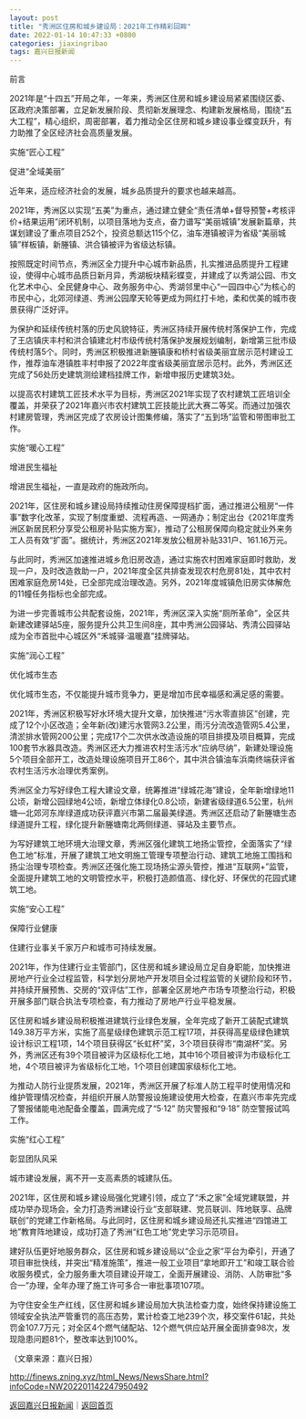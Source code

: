 ```yaml
---
layout: post
title: "秀洲区住房和城乡建设局：2021年工作精彩回眸"
date: 2022-01-14 10:47:33 +0800
categories: jiaxingribao
tags: 嘉兴日报新闻
---
```

<p>前言</p>
 <p>2021年是“十四五”开局之年，一年来，秀洲区住房和城乡建设局紧紧围绕区委、区政府决策部署，立足新发展阶段、贯彻新发展理念、构建新发展格局，围绕“五大工程”，精心组织，周密部署，着力推动全区住房和城乡建设事业蝶变跃升，有力助推了全区经济社会高质量发展。</p>
 <p>实施“匠心工程”</p>
 <p>促进“全域美丽”</p>
 <p>近年来，适应经济社会的发展，城乡品质提升的要求也越来越高。</p>
 <p>2021年，秀洲区以实现“五美”为重点，通过建立健全“责任清单+督导预警+考核评价+结果运用”闭环机制，以项目落地为支点，奋力谱写“美丽城镇”发展新篇章，共谋划建设了重点项目252个，投资总额达115个亿，油车港镇被评为省级“美丽城镇”样板镇，新塍镇、洪合镇被评为省级达标镇。</p>
 <p>按照既定时间节点，秀洲区全力提升中心城市新品质，扎实推进品质提升工程建设，使得中心城市品质日新月异，秀湖板块精彩蝶变，并建成了以秀湖公园、市文化艺术中心、全民健身中心、政务服务中心、秀湖邻里中心“一园四中心”为核心的市民中心，北郊河绿道、秀洲公园摩天轮等更成为网红打卡地，柔和优美的城市夜景获得广泛好评。</p>
 <p>为保护和延续传统村落的历史风貌特征，秀洲区持续开展传统村落保护工作，完成了王店镇庆丰村和洪合镇建北村市级传统村落保护发展规划编制，新增第三批市级传统村落5个。同时，秀洲区积极推进新塍镇康和桥村省级美丽宜居示范村建设工作，推荐油车港镇胜丰村申报了2022年度省级美丽宜居示范村。此外，秀洲区还完成了56处历史建筑测绘建档挂牌工作，新增申报历史建筑3处。</p>
 <p>以提高农村建筑工匠技术水平为目标，秀洲区2021年实现了农村建筑工匠培训全覆盖，并荣获了2021年嘉兴市农村建筑工匠技能比武大赛二等奖。而通过加强农村建房管理，秀洲区完成了农房设计图集修编，落实了“五到场”监管和带图审批工作。</p>
 <p>实施“暖心工程”</p>
 <p>增进民生福祉</p>
 <p>增进民生福祉，一直是政府的施政所向。</p>
 <p>2021年，区住房和城乡建设局持续推动住房保障提档扩面，通过推进公租房“一件事”数字化改革，实现了制度重塑、流程再造、一网通办；制定出台《2021年度秀洲区新居民积分享受公租房补贴实施方案》，推动了公租房保障向稳定就业外来务工人员有效“扩面”。据统计，秀洲区2021年发放公租房补贴331户、161.16万元。</p>
 <p>与此同时，秀洲区加速推进城乡危旧房改造，通过实施农村困难家庭即时救助，发现一户，及时改造救助一户，2021年度全区共排查发现农村危房81处，其中农村困难家庭危房14处，已全部完成治理改造。另外，2021年度城镇危旧房实体解危的11幢任务指标也全部完成。</p>
 <p>为进一步完善城市公共配套设施，2021年，秀洲区深入实施“厕所革命”，全区共新建改建驿站5座，服务提升公共卫生间8座，其中秀洲公园驿站、秀清公园驿站成为全市首批中心城区外“禾城驿·温暖嘉”挂牌驿站。</p>
 <p>实施“润心工程”</p>
 <p>优化城市生态</p>
 <p>优化城市生态，不仅能提升城市竞争力，更是增加市民幸福感和满足感的需要。</p>
 <p>2021年，秀洲区积极写好水环境大提升文章，加快推进“污水零直排区”创建，完成了12个小区改造；全年新(改)建污水管网3.2公里，雨污分流改造管网5.4公里，清淤排水管网200公里；完成17个二次供水改造设施的项目排摸及项目概算，完成100套节水器具改造。秀洲区还大力推进农村生活污水“应纳尽纳”，新建处理设施5个项目全部开工，改造处理设施项目开工86个，其中洪合镇油车浜南终端获评省农村生活污水治理优秀案例。</p>
 <p>秀洲区全力写好绿色工程大建设文章，统筹推进“绿城花海”建设，全年新增绿地11公顷，新增公园绿地4公顷，新增立体绿化0.8公顷，新建省级绿道6.5公里，杭州塘—北郊河东岸绿道成功获评嘉兴市第二届最美绿道。秀洲区还启动了新塍塘生态绿道提升工程，绿化提升新塍塘南北两侧绿道、驿站及主要节点。</p>
 <p>为写好建筑工地环境大治理文章，秀洲区强化建筑工地扬尘管控，全面落实了“绿色工地”标准，开展了建筑工地文明施工管理专项整治行动、建筑工地施工围挡和扬尘治理专项检查。秀洲区还强化施工现场扬尘源头管控，推进“互联网+”监管，全面提升建筑工地的文明管控水平，积极打造颜值高、绿化好、环保优的花园式建筑工地。</p>
 <p>实施“安心工程”</p>
 <p>保障行业健康</p>
 <p>住建行业事关千家万户和城市可持续发展。</p>
 <p>2021年，作为住建行业主管部门，区住房和城乡建设局立足自身职能，加快推进房地产行业全过程监管，科学划分房地产开发项目全过程监管的关键阶段和环节，并持续开展预售、交房的“双评估”工作，部署全区房地产市场专项整治行动，积极开展多部门联合执法专项检查，有力推动了房地产行业平稳发展。</p>
 <p>区住房和城乡建设局积极推进建筑行业绿色发展，全年完成了新开工装配式建筑149.38万平方米，实施了高星级绿色建筑示范工程17项，并获得高星级绿色建筑设计标识工程1项，14个项目获得区“长虹杯”奖，3个项目获得市“南湖杯”奖。另外，秀洲区还有39个项目被评为区级标化工地，其中16个项目被评为市级标化工地，4个项目被评为省级标化工地，1个项目创建国家级标化工地。</p>
 <p>为推动人防行业提质发展，2021年，秀洲区开展了标准人防工程平时使用情况和维护管理情况检查，并组织开展人防警报设施建设使用大检查，在嘉兴市率先完成了警报储能电池配备全覆盖，圆满完成了“5·12” 防灾警报和“9·18” 防空警报试鸣工作。</p>
 <p>实施“红心工程”</p>
 <p>彰显团队风采</p>
 <p>城市建设发展，离不开一支高素质的城建队伍。</p>
 <p>2021年，区住房和城乡建设局强化党建引领，成立了“禾之家”全域党建联盟，并成功举办现场会，全力打造秀洲建设行业“支部联建、党员联训、阵地联享、品牌联创”的党建工作新格局。与此同时，区住房和城乡建设局还扎实推进“四馆进工地”教育阵地建设，成功打造了秀洲“红色工地”党史学习示范项目。</p>
 <p>建好队伍更好地服务群众，区住房和城乡建设局以“企业之家”平台为牵引，开通了项目审批快线，并突出“精准施策”，推进一般工业项目“拿地即开工”和竣工联合验收服务模式，全力服务重大项目建设开竣工，全面开展建设、消防、人防审批“多合一”办理，全年办理了施工许可多合一审批事项107项。</p>
 <p>为守住安全生产红线，区住房和城乡建设局加大执法检查力度，始终保持建设施工领域安全执法严管重罚的高压态势，累计检查工地239个次，移交案件61起，共处罚金107.7万元；对全区4个燃气储配站、12个燃气供应站开展全面排查98次，发现隐患问题81个，整改率达到100%。</p><p class="em_media">（文章来源：嘉兴日报）</p>

<http://finews.zning.xyz/html_News/NewsShare.html?infoCode=NW202201142247950492>

[返回嘉兴日报新闻](//finews.withounder.com/category/jiaxingribao.html)｜[返回首页](//finews.withounder.com/)